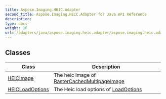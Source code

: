 ```yaml
---
title: Aspose.Imaging.HEIC.Adapter
second_title: Aspose.Imaging.HEIC.Adapter for Java API Reference
description: 
type: docs
weight: 10
url: /adapters/java/aspose.imaging.heic.adapter/aspose.imaging.heic.adapter/
---
```



## Classes

| Class | Description |
| --- | --- |
| [HEICImage](./heicimage/) | The heic Image of [RasterCachedMultipageImage](https://reference.aspose.com/imaging/java/com.aspose.imaging/rastercachedmultipageimage/) |
| [HEICLoadOptions](./heicloadoptions/) | The Heic load options of [LoadOptions](https://reference.aspose.com/imaging/net/com.aspose.imaging/loadoptions/) |

